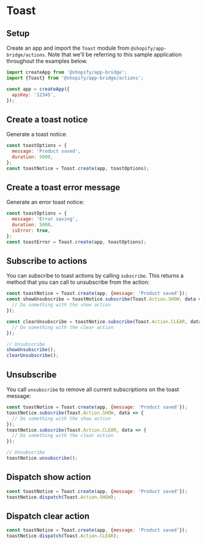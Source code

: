 # Toast

## Setup

Create an app and import the `Toast` module from `@shopify/app-bridge/actions`. Note that we'll be referring to this sample application throughout the examples below.

```js
import createApp from '@shopify/app-bridge';
import {Toast} from '@shopify/app-bridge/actions';

const app = createApp({
  apiKey: '12345',
});
```

## Create a toast notice

Generate a toast notice:

```js
const toastOptions = {
  message: 'Product saved',
  duration: 5000,
};
const toastNotice = Toast.create(app, toastOptions);
```

## Create a toast error message

Generate an error toast notice:

```js
const toastOptions = {
  message: 'Error saving',
  duration: 5000,
  isError: true,
};
const toastError = Toast.create(app, toastOptions);
```

## Subscribe to actions

You can subscribe to toast actions by calling `subscribe`. This returns a method that you can call to unsubscribe from the action:

```js
const toastNotice = Toast.create(app, {message: 'Product saved'});
const showUnsubscribe = toastNotice.subscribe(Toast.Action.SHOW, data => {
  // Do something with the show action
});

const clearUnsubscribe = toastNotice.subscribe(Toast.Action.CLEAR, data => {
  // Do something with the clear action
});

// Unsubscribe
showUnsubscribe();
clearUnsubscribe();
```

## Unsubscribe

You call `unsubscribe` to remove all current subscriptions on the toast message:

```js
const toastNotice = Toast.create(app, {message: 'Product saved'});
toastNotice.subscribe(Toast.Action.SHOW, data => {
  // Do something with the show action
});
toastNotice.subscribe(Toast.Action.CLEAR, data => {
  // Do something with the clear action
});

// Unsubscribe
toastNotice.unsubscribe();
```

## Dispatch show action

```js
const toastNotice = Toast.create(app, {message: 'Product saved'});
toastNotice.dispatch(Toast.Action.SHOW);
```

## Dispatch clear action

```js
const toastNotice = Toast.create(app, {message: 'Product saved'});
toastNotice.dispatch(Toast.Action.CLEAR);
```
